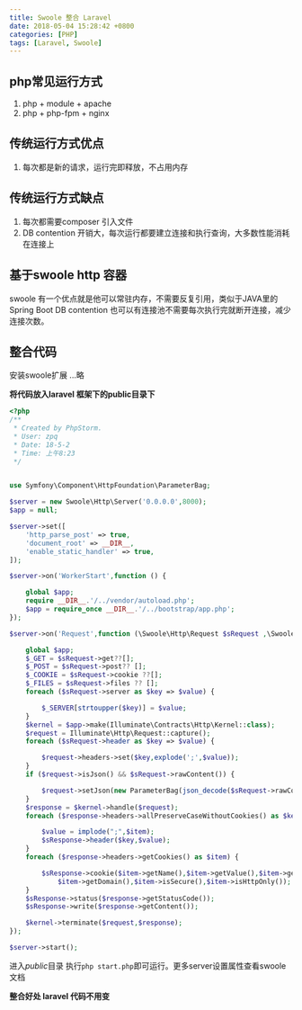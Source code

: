 ```yaml
---
title: Swoole 整合 Laravel
date: 2018-05-04 15:28:42 +0800
categories: [PHP]
tags: [Laravel, Swoole]
---
```

## php常见运行方式

1. php + module + apache
2. php + php-fpm + nginx

## 传统运行方式优点

1. 每次都是新的请求，运行完即释放，不占用内存

## 传统运行方式缺点

1. 每次都需要composer 引入文件
2. DB contention 开销大，每次运行都要建立连接和执行查询，大多数性能消耗在连接上

## 基于swoole http 容器

swoole 有一个优点就是他可以常驻内存，不需要反复引用，类似于JAVA里的Spring Boot
DB contention 也可以有连接池不需要每次执行完就断开连接，减少连接次数。

## 整合代码

安装swoole扩展 ...略

**将代码放入laravel 框架下的public目录下**

```php
<?php
/**
 * Created by PhpStorm.
 * User: zpq
 * Date: 18-5-2
 * Time: 上午8:23
 */


use Symfony\Component\HttpFoundation\ParameterBag;

$server = new Swoole\Http\Server('0.0.0.0',8000);
$app = null;

$server->set([
    'http_parse_post' => true,
    'document_root' => __DIR__,
    'enable_static_handler' => true,
]);

$server->on('WorkerStart',function () {

    global $app;
    require __DIR__.'/../vendor/autoload.php';
    $app = require_once __DIR__.'/../bootstrap/app.php';
});

$server->on('Request',function (\Swoole\Http\Request $sRequest ,\Swoole\Http\Response $sResponse) {

    global $app;
    $_GET = $sRequest->get??[];
    $_POST = $sRequest->post?? [];
    $_COOKIE = $sRequest->cookie ??[];
    $_FILES = $sRequest->files ?? [];
    foreach ($sRequest->server as $key => $value) {

        $_SERVER[strtoupper($key)] = $value;
    }
    $kernel = $app->make(Illuminate\Contracts\Http\Kernel::class);
    $request = Illuminate\Http\Request::capture();
    foreach ($sRequest->header as $key => $value) {

        $request->headers->set($key,explode(';',$value));
    }
    if ($request->isJson() && $sRequest->rawContent()) {

        $request->setJson(new ParameterBag(json_decode($sRequest->rawContent(),true)));
    }
    $response = $kernel->handle($request);
    foreach ($response->headers->allPreserveCaseWithoutCookies() as $key => $item) {

        $value = implode(";",$item);
        $sResponse->header($key,$value);
    }
    foreach ($response->headers->getCookies() as $item) {

        $sResponse->cookie($item->getName(),$item->getValue(),$item->getExpiresTime(),$item->getPath(),
            $item->getDomain(),$item->isSecure(),$item->isHttpOnly());
    }
    $sResponse->status($response->getStatusCode());
    $sResponse->write($response->getContent());

    $kernel->terminate($request,$response);
});

$server->start();
```
进入*public*目录 执行`php start.php`即可运行。更多server设置属性查看swoole文档

**整合好处 laravel 代码不用变**
